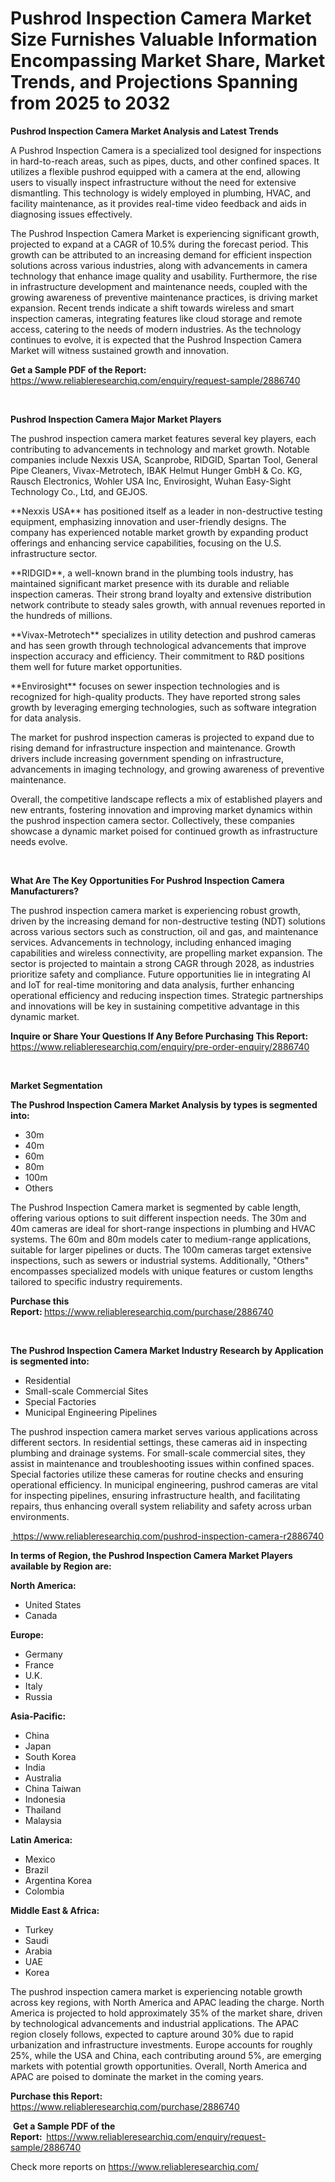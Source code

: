 <p><h1>Pushrod Inspection Camera Market Size Furnishes Valuable Information Encompassing Market Share, Market Trends, and Projections Spanning from 2025 to 2032</h1></p><p><strong>Pushrod Inspection Camera Market Analysis and Latest Trends</strong></p>
<p><p>A Pushrod Inspection Camera is a specialized tool designed for inspections in hard-to-reach areas, such as pipes, ducts, and other confined spaces. It utilizes a flexible pushrod equipped with a camera at the end, allowing users to visually inspect infrastructure without the need for extensive dismantling. This technology is widely employed in plumbing, HVAC, and facility maintenance, as it provides real-time video feedback and aids in diagnosing issues effectively.</p><p>The Pushrod Inspection Camera Market is experiencing significant growth, projected to expand at a CAGR of 10.5% during the forecast period. This growth can be attributed to an increasing demand for efficient inspection solutions across various industries, along with advancements in camera technology that enhance image quality and usability. Furthermore, the rise in infrastructure development and maintenance needs, coupled with the growing awareness of preventive maintenance practices, is driving market expansion. Recent trends indicate a shift towards wireless and smart inspection cameras, integrating features like cloud storage and remote access, catering to the needs of modern industries. As the technology continues to evolve, it is expected that the Pushrod Inspection Camera Market will witness sustained growth and innovation.</p></p>
<p><strong>Get a Sample PDF of the Report:&nbsp;</strong> <a href="https://www.reliableresearchiq.com/enquiry/request-sample/2886740?utm_campaign=2297&utm_medium=2&utm_source=Github&utm_content=ia&utm_term=13032025&utm_id=pushrod-inspection-camera">https://www.reliableresearchiq.com/enquiry/request-sample/2886740</a></p>
<p>&nbsp;</p>
<p><strong>Pushrod Inspection Camera Major Market Players</strong></p>
<p><p>The pushrod inspection camera market features several key players, each contributing to advancements in technology and market growth. Notable companies include Nexxis USA, Scanprobe, RIDGID, Spartan Tool, General Pipe Cleaners, Vivax-Metrotech, IBAK Helmut Hunger GmbH & Co. KG, Rausch Electronics, Wohler USA Inc, Envirosight, Wuhan Easy-Sight Technology Co., Ltd, and GEJOS.</p><p>**Nexxis USA** has positioned itself as a leader in non-destructive testing equipment, emphasizing innovation and user-friendly designs. The company has experienced notable market growth by expanding product offerings and enhancing service capabilities, focusing on the U.S. infrastructure sector.</p><p>**RIDGID**, a well-known brand in the plumbing tools industry, has maintained significant market presence with its durable and reliable inspection cameras. Their strong brand loyalty and extensive distribution network contribute to steady sales growth, with annual revenues reported in the hundreds of millions.</p><p>**Vivax-Metrotech** specializes in utility detection and pushrod cameras and has seen growth through technological advancements that improve inspection accuracy and efficiency. Their commitment to R&D positions them well for future market opportunities.</p><p>**Envirosight** focuses on sewer inspection technologies and is recognized for high-quality products. They have reported strong sales growth by leveraging emerging technologies, such as software integration for data analysis.</p><p>The market for pushrod inspection cameras is projected to expand due to rising demand for infrastructure inspection and maintenance. Growth drivers include increasing government spending on infrastructure, advancements in imaging technology, and growing awareness of preventive maintenance.</p><p>Overall, the competitive landscape reflects a mix of established players and new entrants, fostering innovation and improving market dynamics within the pushrod inspection camera sector. Collectively, these companies showcase a dynamic market poised for continued growth as infrastructure needs evolve.</p></p>
<p>&nbsp;</p>
<p><strong>What Are The Key Opportunities For Pushrod Inspection Camera Manufacturers?</strong></p>
<p><p>The pushrod inspection camera market is experiencing robust growth, driven by the increasing demand for non-destructive testing (NDT) solutions across various sectors such as construction, oil and gas, and maintenance services. Advancements in technology, including enhanced imaging capabilities and wireless connectivity, are propelling market expansion. The sector is projected to maintain a strong CAGR through 2028, as industries prioritize safety and compliance. Future opportunities lie in integrating AI and IoT for real-time monitoring and data analysis, further enhancing operational efficiency and reducing inspection times. Strategic partnerships and innovations will be key in sustaining competitive advantage in this dynamic market.</p></p>
<p><strong>Inquire or Share Your Questions If Any Before Purchasing This Report:</strong> <a href="https://www.reliableresearchiq.com/enquiry/pre-order-enquiry/2886740?utm_campaign=2297&utm_medium=2&utm_source=Github&utm_content=ia&utm_term=13032025&utm_id=pushrod-inspection-camera">https://www.reliableresearchiq.com/enquiry/pre-order-enquiry/2886740</a></p>
<p>&nbsp;</p>
<p><strong>Market Segmentation</strong></p>
<p><strong>The Pushrod Inspection Camera Market Analysis by types is segmented into:</strong></p>
<p><ul><li>30m</li><li>40m</li><li>60m</li><li>80m</li><li>100m</li><li>Others</li></ul></p>
<p><p>The Pushrod Inspection Camera market is segmented by cable length, offering various options to suit different inspection needs. The 30m and 40m cameras are ideal for short-range inspections in plumbing and HVAC systems. The 60m and 80m models cater to medium-range applications, suitable for larger pipelines or ducts. The 100m cameras target extensive inspections, such as sewers or industrial systems. Additionally, "Others" encompasses specialized models with unique features or custom lengths tailored to specific industry requirements.</p></p>
<p><strong>Purchase this Report:&nbsp;</strong><a href="https://www.reliableresearchiq.com/purchase/2886740?utm_campaign=2297&utm_medium=2&utm_source=Github&utm_content=ia&utm_term=13032025&utm_id=pushrod-inspection-camera">https://www.reliableresearchiq.com/purchase/2886740</a></p>
<p>&nbsp;</p>
<p><strong>The Pushrod Inspection Camera Market Industry Research by Application is segmented into:</strong></p>
<p><ul><li>Residential</li><li>Small-scale Commercial Sites</li><li>Special Factories</li><li>Municipal Engineering Pipelines</li></ul></p>
<p><p>The pushrod inspection camera market serves various applications across different sectors. In residential settings, these cameras aid in inspecting plumbing and drainage systems. For small-scale commercial sites, they assist in maintenance and troubleshooting issues within confined spaces. Special factories utilize these cameras for routine checks and ensuring operational efficiency. In municipal engineering, pushrod cameras are vital for inspecting pipelines, ensuring infrastructure health, and facilitating repairs, thus enhancing overall system reliability and safety across urban environments.</p></p>
<p><a href="https://www.reliableresearchiq.com/pushrod-inspection-camera-r2886740?utm_campaign=2297&utm_medium=2&utm_source=Github&utm_content=ia&utm_term=13032025&utm_id=pushrod-inspection-camera">&nbsp;https://www.reliableresearchiq.com/pushrod-inspection-camera-r2886740</a></p>
<p><strong>In terms of Region, the Pushrod Inspection Camera Market Players available by Region are:</strong></p>
<p>
    <p> <strong> North America: </strong>
        <ul>
            <li>United States</li>
            <li>Canada</li>
        </ul>
        </p> 
    <p> <strong> Europe: </strong>
        <ul>
            <li>Germany</li>
            <li>France</li>
            <li>U.K.</li>
            <li>Italy</li>
            <li>Russia</li>
        </ul>
        </p> 
    <p> <strong> Asia-Pacific: </strong>
        <ul>
            <li>China</li>
            <li>Japan</li>
            <li>South Korea</li>
            <li>India</li>
            <li>Australia</li>
            <li>China Taiwan</li>
            <li>Indonesia</li>
            <li>Thailand</li>
            <li>Malaysia</li>
        </ul>
        </p> 
    <p> <strong> Latin America: </strong>
        <ul>
            <li>Mexico</li>
            <li>Brazil</li>
            <li>Argentina Korea</li>
            <li>Colombia</li>
        </ul>
        </p> 
    <p> <strong> Middle East & Africa: </strong>
        <ul>
            <li>Turkey</li>
            <li>Saudi</li>
            <li>Arabia</li>
            <li>UAE</li>
            <li>Korea</li>
        </ul>
    </p>
    </p>
<p><p>The pushrod inspection camera market is experiencing notable growth across key regions, with North America and APAC leading the charge. North America is projected to hold approximately 35% of the market share, driven by technological advancements and industrial applications. The APAC region closely follows, expected to capture around 30% due to rapid urbanization and infrastructure investments. Europe accounts for roughly 25%, while the USA and China, each contributing around 5%, are emerging markets with potential growth opportunities. Overall, North America and APAC are poised to dominate the market in the coming years.</p></p>
<p><strong>Purchase this Report: </strong><a href="https://www.reliableresearchiq.com/purchase/2886740?utm_campaign=2297&utm_medium=2&utm_source=Github&utm_content=ia&utm_term=13032025&utm_id=pushrod-inspection-camera">https://www.reliableresearchiq.com/purchase/2886740</a></p>
<p>&nbsp;<strong>Get a Sample PDF of the Report:&nbsp;&nbsp;</strong><a href="https://www.reliableresearchiq.com/enquiry/request-sample/2886740?utm_campaign=2297&utm_medium=2&utm_source=Github&utm_content=ia&utm_term=13032025&utm_id=pushrod-inspection-camera">https://www.reliableresearchiq.com/enquiry/request-sample/2886740</a></p>
<p><strong></strong></p>
<p>Check more reports on <a href="https://www.reliableresearchiq.com/?utm_campaign=2297&utm_medium=2&utm_source=Github&utm_content=ia&utm_term=13032025&utm_id=pushrod-inspection-camera">https://www.reliableresearchiq.com/</a></p>